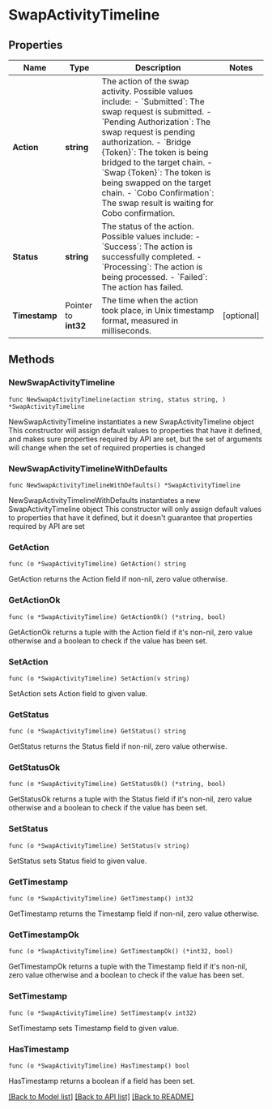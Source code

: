 # SwapActivityTimeline

## Properties

Name | Type | Description | Notes
------------ | ------------- | ------------- | -------------
**Action** | **string** | The action of the swap activity. Possible values include:   - &#x60;Submitted&#x60;: The swap request is submitted.   - &#x60;Pending Authorization&#x60;: The swap request is pending authorization.   - &#x60;Bridge {Token}&#x60;: The token is being bridged to the target chain.   - &#x60;Swap {Token}&#x60;: The token is being swapped on the target chain.   - &#x60;Cobo Confirmation&#x60;: The swap result is waiting for Cobo confirmation.  | 
**Status** | **string** | The status of the action. Possible values include:   - &#x60;Success&#x60;: The action is successfully completed.   - &#x60;Processing&#x60;: The action is being processed.   - &#x60;Failed&#x60;: The action has failed.  | 
**Timestamp** | Pointer to **int32** | The time when the action took place, in Unix timestamp format, measured in milliseconds.   | [optional] 

## Methods

### NewSwapActivityTimeline

`func NewSwapActivityTimeline(action string, status string, ) *SwapActivityTimeline`

NewSwapActivityTimeline instantiates a new SwapActivityTimeline object
This constructor will assign default values to properties that have it defined,
and makes sure properties required by API are set, but the set of arguments
will change when the set of required properties is changed

### NewSwapActivityTimelineWithDefaults

`func NewSwapActivityTimelineWithDefaults() *SwapActivityTimeline`

NewSwapActivityTimelineWithDefaults instantiates a new SwapActivityTimeline object
This constructor will only assign default values to properties that have it defined,
but it doesn't guarantee that properties required by API are set

### GetAction

`func (o *SwapActivityTimeline) GetAction() string`

GetAction returns the Action field if non-nil, zero value otherwise.

### GetActionOk

`func (o *SwapActivityTimeline) GetActionOk() (*string, bool)`

GetActionOk returns a tuple with the Action field if it's non-nil, zero value otherwise
and a boolean to check if the value has been set.

### SetAction

`func (o *SwapActivityTimeline) SetAction(v string)`

SetAction sets Action field to given value.


### GetStatus

`func (o *SwapActivityTimeline) GetStatus() string`

GetStatus returns the Status field if non-nil, zero value otherwise.

### GetStatusOk

`func (o *SwapActivityTimeline) GetStatusOk() (*string, bool)`

GetStatusOk returns a tuple with the Status field if it's non-nil, zero value otherwise
and a boolean to check if the value has been set.

### SetStatus

`func (o *SwapActivityTimeline) SetStatus(v string)`

SetStatus sets Status field to given value.


### GetTimestamp

`func (o *SwapActivityTimeline) GetTimestamp() int32`

GetTimestamp returns the Timestamp field if non-nil, zero value otherwise.

### GetTimestampOk

`func (o *SwapActivityTimeline) GetTimestampOk() (*int32, bool)`

GetTimestampOk returns a tuple with the Timestamp field if it's non-nil, zero value otherwise
and a boolean to check if the value has been set.

### SetTimestamp

`func (o *SwapActivityTimeline) SetTimestamp(v int32)`

SetTimestamp sets Timestamp field to given value.

### HasTimestamp

`func (o *SwapActivityTimeline) HasTimestamp() bool`

HasTimestamp returns a boolean if a field has been set.


[[Back to Model list]](../README.md#documentation-for-models) [[Back to API list]](../README.md#documentation-for-api-endpoints) [[Back to README]](../README.md)


